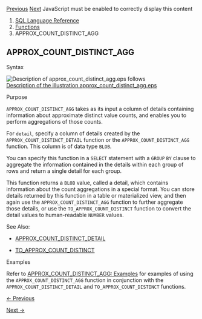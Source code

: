[Previous](APPROX_COUNT_DISTINCT.md)
[Next](APPROX_COUNT_DISTINCT_DETAIL.md) JavaScript must be enabled to
correctly display this content

  1. [SQL Language Reference ](index.md)
  2. [Functions](Functions.md)
  3. APPROX_COUNT_DISTINCT_AGG

## APPROX_COUNT_DISTINCT_AGG

Syntax

![Description of approx_count_distinct_agg.eps
follows](https://docs.oracle.com/en/database/oracle/oracle-database/23/sqlrf/img/approx_count_distinct_agg.gif)  
[Description of the illustration
approx_count_distinct_agg.eps](img_text/approx_count_distinct_agg.md)

Purpose

`APPROX_COUNT_DISTINCT_AGG` takes as its input a column of details containing
information about approximate distinct value counts, and enables you to
perform aggregations of those counts.

For `detail`, specify a column of details created by the
`APPROX_COUNT_DISTINCT_DETAIL` function or the `APPROX_COUNT_DISTINCT_AGG`
function. This column is of data type `BLOB`.

You can specify this function in a `SELECT` statement with a `GROUP` `BY`
clause to aggregate the information contained in the details within each group
of rows and return a single detail for each group.

This function returns a `BLOB` value, called a detail, which contains
information about the count aggregations in a special format. You can store
details returned by this function in a table or materialized view, and then
again use the `APPROX_COUNT_DISTINCT_AGG` function to further aggregate those
details, or use the `TO_APPROX_COUNT_DISTINCT` function to convert the detail
values to human-readable `NUMBER` values.

See Also:

  * [APPROX_COUNT_DISTINCT_DETAIL](APPROX_COUNT_DISTINCT_DETAIL.md#GUID-8FBD2881-743D-425E-A104-472A720DEF50)

  * [TO_APPROX_COUNT_DISTINCT](TO_APPROX_COUNT_DISTINCT.md#GUID-42A18FFB-C992-44A0-AC3E-F4BBF005846F)

Examples

Refer to [APPROX_COUNT_DISTINCT_AGG:
Examples](APPROX_COUNT_DISTINCT_DETAIL.md#GUID-8FBD2881-743D-425E-A104-472A720DEF50__APPROX_COUNT_DISTINCT_AGGEXAMPLES-08E84F63)
for examples of using the `APPROX_COUNT_DISTINCT_AGG` function in conjunction
with the `APPROX_COUNT_DISTINCT_DETAIL` and `TO_APPROX_COUNT_DISTINCT`
functions.


[← Previous](APPROX_COUNT_DISTINCT.md)

[Next →](APPROX_COUNT_DISTINCT_DETAIL.md)
